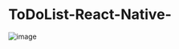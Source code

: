# ToDoList-React-Native-


![image](https://github.com/IshaqueQureshi/ToDoList-React-Native-/assets/99033920/f01a2f54-415b-4b24-a041-61b2ef88ebd1)
